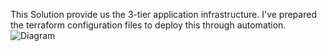 This Solution provide us the 3-tier application infrastructure. I've prepared the terraform configuration files to deploy this through automation.
![Diagram](https://user-images.githubusercontent.com/64698286/193441533-5f734369-0c7d-4151-88a9-ad2b5f764d32.jpg)
